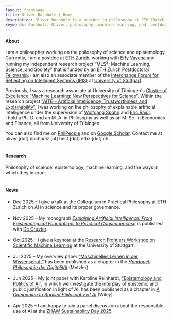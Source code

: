 ```yaml
---
layout: frontpage
title: Oliver Buchholz | Home
description: Oliver Buchholz is a postdoc in philosophy at ETH Zürich. 
keywords: Buchholz, Oliver, philosophy, machine learning, phd, postdoc, Tübingen, ETH, Zürich, AI
---
```


<h4> About </h4>

I am a philosopher working on the philosophy of science and epistemology. Currently, I am a postdoc at <a href="https://ethz.ch/en.html" target="_blank">ETH Zurich</a>, working with <a href="https://scholar.google.com/citations?user=nwRZpzEAAAAJ&hl=en" target="_blank">Effy Vayena</a> and running my independent research project &ldquo;MLS<sup>2</sup>: Machine Learning, Science, and Society&rdquo; that is funded by an <a href="https://grantsoffice.ethz.ch/funding-opportunities/internal/eth-fellowships.html" target="_blank">ETH Zurich Postdoctoral Fellowship</a>. I am also an associate member of the <a href="https://www.iris.uni-stuttgart.de/" target="_blank">Interchange Forum for Reflecting on Intelligent Systems (IRIS)</a> at <a href="https://www.uni-stuttgart.de/en/" target="_blank">University of Stuttgart</a>.<br>

Previously, I was a research associate at University of T&uuml;bingen's <a href = "https://uni-tuebingen.de/en/research/core-research/cluster-of-excellence-machine-learning/home/" target = "_blank">Cluster of Excellence &ldquo;Machine Learning: New Perspectives for Science&rdquo;</a>. Within the research project <a href = "https://sites.google.com/view/aiteproject/project" target = "_blank">&ldquo;AITE &ndash; Artificial Intelligence, Trustworthiness and Explainability&rdquo;</a>, I was working on the philosophy of explainable artificial intelligence under the supervision of <a href="https://www.philosophie.uni-konstanz.de/ag-spohn/personen/prof-dr-wolfgang-spohn/" target="_blank">Wolfgang Spohn</a> and <a href="https://scholar.google.de/citations?user=MpJaE0wAAAAJ&hl=de" target="_blank">Eric Raidl</a>.<br> 
I hold a Ph. D. and an M. A. in Philosophy as well as an M. Sc. in Economics and Finance, all from University of T&uuml;bingen.<br>

You can also find me on <a href="https://philpeople.org/profiles/oliver-buchholz" target="_blank">PhilPeople</a> and on <a href="https://scholar.google.com/citations?user=o-i32DIAAAAJ&hl=de&oi=ao" target="_blank">Google Scholar</a>. Contact me at oliver [dot] buchholz [at] hest [dot] ethz [dot] ch.<br><br>


<h4> Research </h4>

Philosophy of science, epistemology, machine learning, and the ways in which they interact.<br><br>


<h4> News </h4>

<ul>
<li> Dec 2025 &ndash; I give a talk at the Colloquium in Practical Philosophy at ETH Zurich on AI in science and its proper governance.<br><br>
  
<li> Nov 2025 &ndash; My monograph <a href="https://www.degruyterbrill.com/document/isbn/9783111617312/html#overview" target="_blank"><i>Explaining Artificial Intelligence. From Epistemological Foundations to Practical Consequences</i>g</a> is published with <a href= "https://www.degruyter.com/" target= "_blank">De Gruyter</a>.<br><br>
</li>
  
<li> Oct 2025 &ndash; I give a keynote at the <a href="https://www.simtech.uni-stuttgart.de/communication/events/workshops/frontiers/" target="_blank">Research Frontiers Workshop on Scientific Machine Learning</a> at the University of Stuttgart.<br><br>
</li>

<li> Jul 2025 &ndash; My overview paper <a href="https://doi.org/10.1007/978-3-662-70086-0_43-1" target="_blank">&ldquo;Maschinelles Lernen in der Wissenschaft&rdquo;</a> has been published as a chapter in the <a href="https://link.springer.com/referencework/10.1007/978-3-662-70086-0" target="_blank"><i>Handbuch Philosophie der Digitalit&auml;t</i></a> (Metzler).<br><br>
</li>
  
<li> Jun 2025 &ndash; My joint paper with Karoline Reinhardt, <a href="https://doi.org/10.1002/9781394238651.ch8" target="_blank">&ldquo;Epistemology and Politics of AI&rdquo;</a>, in which we investigate the interplay of epistemic and public justification in light of AI, has been published as a chapter in <a href="https://doi.org/10.1002/9781394238651" target="_blank"><i>A Companion to Applied Philosophy of AI</i></a> (Wiley).<br><br>
</li>
  
<li> Apr 2025 &ndash; I am happy to join a panel discussion about the responsible use of AI at the <a href="https://www.zhaw.ch/en/focus-topics/zhaw-sustainable/engagement/sustainability-day-25" target="_blank">ZHAW Sustainability Day 2025</a>.<br><br>
</li>
</ul>
